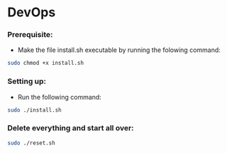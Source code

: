 # DevOps
### Prerequisite:

* Make the file install.sh executable by running the folowing command:

``` bash
sudo chmod +x install.sh
```

### Setting up:
* Run the following command:
```bash
sudo ./install.sh
```

### Delete everything and start all over:

```bash
sudo ./reset.sh
```
